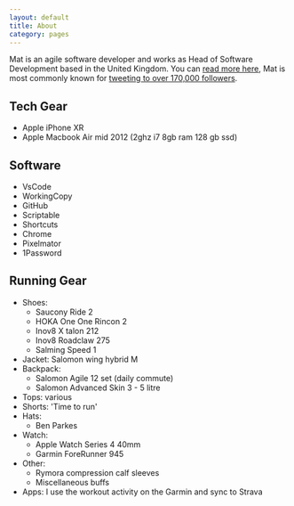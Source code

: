 ```yaml
---
layout: default
title: About
category: pages
---
```


 Mat is an agile software developer and works as Head of Software Development based in the United Kingdom. You can [read more here](https://github.com/MatBenfield), Mat is most commonly known for [tweeting to over 170,000 followers](https://twitter.com/tocfcws).

## Tech Gear

- Apple iPhone XR
- Apple Macbook Air mid 2012 (2ghz i7 8gb ram 128 gb ssd)

## Software

- VsCode
- WorkingCopy
- GitHub
- Scriptable
- Shortcuts
- Chrome
- Pixelmator
- 1Password

## Running Gear

- Shoes:
  - Saucony Ride 2
  - HOKA One One Rincon 2
  - Inov8 X talon 212
  - Inov8 Roadclaw 275
  - Salming Speed 1
- Jacket: Salomon wing hybrid M
- Backpack:
  - Salomon Agile 12 set (daily commute)
  - Salomon Advanced Skin 3 - 5 litre
- Tops: various
- Shorts: 'Time to run'
- Hats:
  - Ben Parkes
- Watch:
  - Apple Watch Series 4 40mm
  - Garmin ForeRunner 945
- Other:
  - Rymora compression calf sleeves
  - Miscellaneous buffs
- Apps: I use the workout activity on the Garmin and sync to Strava

<p>
  <script type="text/javascript" src="https://www.redbubble.com/assets/external_portfolio.js"></script>
  <script id="rb-xzfcxvzx" type="text/javascript">new RBExternalPortfolio('www.redbubble.com', 'benitodeveloper', 1, 3).renderIframe();</script>
</p>